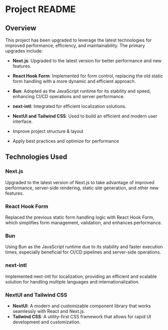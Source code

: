 # Project README

## Overview

This project has been upgraded to leverage the latest technologies for improved performance, efficiency, and maintainability. The primary upgrades include:

- **Next.js**: Upgraded to the latest version for better performance and new features.
- **React Hook Form**: Implemented for form control, replacing the old static form handling with a more dynamic and efficient approach.
- **Bun**: Adopted as the JavaScript runtime for its stability and speed, enhancing CI/CD operations and server performance.
- **next-intl**: Integrated for efficient localization solutions.
- **NextUI and Tailwind CSS**: Used to build an efficient and modern user interface.

- Improve project structure & layout
- Apply best practices and optimize for performance

## Technologies Used

### Next.js

Upgraded to the latest version of Next.js to take advantage of improved performance, server-side rendering, static site generation, and other new features.

### React Hook Form

Replaced the previous static form handling logic with React Hook Form, which simplifies form management, validation, and enhances performance.

### Bun

Using Bun as the JavaScript runtime due to its stability and faster execution times, especially beneficial for CI/CD pipelines and server-side operations.

### next-intl

Implemented next-intl for localization, providing an efficient and scalable solution for handling multiple languages and internationalization.

### NextUI and Tailwind CSS

- **NextUI**: A modern and customizable component library that works seamlessly with React and Next.js.
- **Tailwind CSS**: A utility-first CSS framework that allows for rapid UI development and customization.
